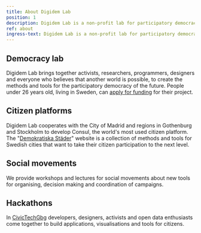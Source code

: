 ```yaml
---
title: About Digidem Lab
position: 1
description: Digidem Lab is a non-profit lab for participatory democracy.
ref: about
ingress-text: Digidem Lab is a non-profit lab for participatory democracy based in Sweden. We are backing [projects](/en/projects/), developing citizen platforms, organising lectures, workshops and [hackathons](http://civictechgbg.se/en/).
---
```


## Democracy lab
Digidem Lab brings together activists, researchers, programmers, designers and everyone who believes that another world is possible, to create the methods and tools for the participatory democracy of the future. People under 26 years old, living in Sweden, can [apply for funding](/en/apply) for their project.

## Citizen platforms
Digidem Lab cooperates with the City of Madrid and regions in Gothenburg and Stockholm to develop Consul, the world's most used citizen platform. The "[Demokratiska Städer](http://demokratiskastader.se)" website is a collection of methods and tools for Swedish cities that want to take their citizen participation to the next level.

## Social movements
We provide workshops and lectures for social movements about new tools for organising, decision making and coordination of campaigns.

## Hackathons
In [CivicTechGbg](http://civictechgbg.se/en/) developers, designers, activists and open data enthusiasts come together to build applications, visualisations and tools for citizens.
